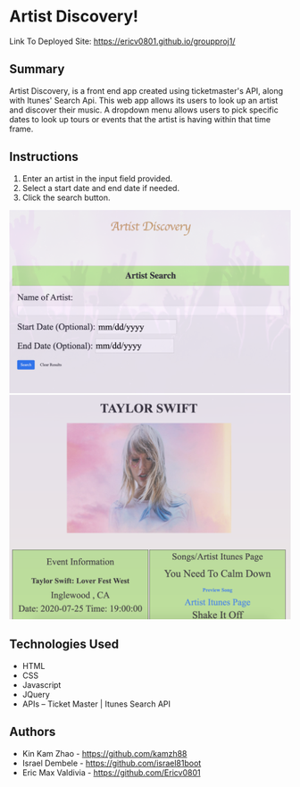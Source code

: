 # Artist Discovery!

Link To Deployed Site: https://ericv0801.github.io/groupproj1/ 
## Summary

Artist Discovery, is a front end app created using ticketmaster's API, along with Itunes' Search Api. This web app allows its users to look up an artist and discover their music. A dropdown menu allows users to pick specific dates to look up tours or events that the artist is having within that time frame.

## Instructions

1. Enter an artist in the input field provided.
2. Select a start date and end date if needed.
3. Click the search button.

![Search Field](./assets/images/Search.png)
![Results](./assets/images/Results.png)


## Technologies Used

- HTML
- CSS
- Javascript
- JQuery
- APIs – Ticket Master | Itunes Search API
 
 
 

## Authors

- Kin Kam Zhao - https://github.com/kamzh88
- Israel Dembele - https://github.com/israel81boot
- Eric Max Valdivia - https://github.com/Ericv0801

